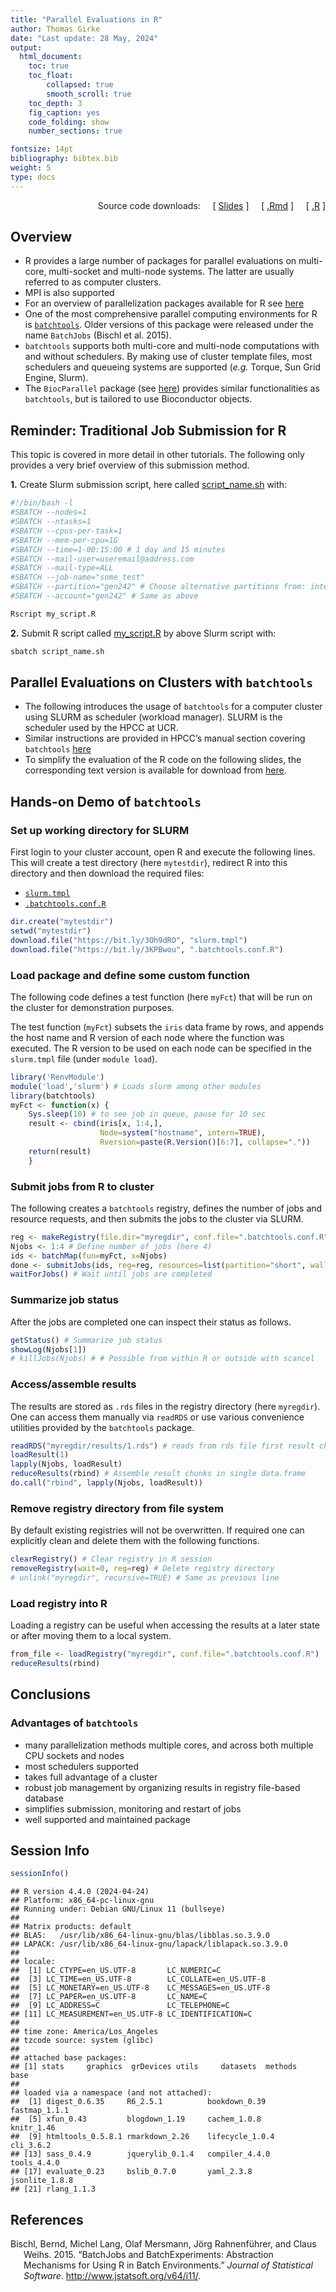 ```yaml
---
title: "Parallel Evaluations in R"
author: Thomas Girke
date: "Last update: 28 May, 2024" 
output:
  html_document:
    toc: true
    toc_float:
        collapsed: true
        smooth_scroll: true
    toc_depth: 3
    fig_caption: yes
    code_folding: show
    number_sections: true

fontsize: 14pt
bibliography: bibtex.bib
weight: 5
type: docs
---
```


<!--
- Compile from command-line
Rscript -e "rmarkdown::render('rparallel.Rmd', c('html_document'), clean=F); knitr::knit('rparallel.Rmd', tangle=TRUE)"
-->

<div style="text-align: right">

Source code downloads:    
\[ [Slides](https://girke.bioinformatics.ucr.edu/GEN242/slides/slides_12/) \]    
\[ [.Rmd](https://raw.githubusercontent.com/tgirke/GEN242//main/content/en/tutorials/rparallel/rparallel.Rmd) \]    
\[ [.R](https://raw.githubusercontent.com/tgirke/GEN242//main/content/en/tutorials/rparallel/rparallel.R) \]

</div>

## Overview

  - R provides a large number of packages for parallel evaluations on multi-core, multi-socket and multi-node systems. The latter are usually referred to as computer clusters.
  - MPI is also supported
  - For an overview of parallelization packages available for R see [here](https://cran.r-project.org/web/views/HighPerformanceComputing.html)
  - One of the most comprehensive parallel computing environments for R is
    [`batchtools`](https://mllg.github.io/batchtools/articles/batchtools.html#migration). Older versions of this package were released under the name `BatchJobs` (Bischl et al. 2015).
  - `batchtools` supports both multi-core and multi-node computations with and without schedulers. By making use of
    cluster template files, most schedulers and queueing systems are supported (*e.g.* Torque, Sun Grid Engine, Slurm).
  - The `BiocParallel` package (see [here](https://bioconductor.org/packages/release/bioc/html/BiocParallel.html))
    provides similar functionalities as `batchtools`, but is tailored to use Bioconductor objects.

## Reminder: Traditional Job Submission for R

This topic is covered in more detail in other tutorials. The following only provides a very brief overview of this submission method.

**1.** Create Slurm submission script, here called [script\_name.sh](https://raw.githubusercontent.com/tgirke/GEN242/main/static/custom/slides/R_for_HPC/demo_files/script_name.sh) with:

``` bash
#!/bin/bash -l
#SBATCH --nodes=1
#SBATCH --ntasks=1
#SBATCH --cpus-per-task=1
#SBATCH --mem-per-cpu=1G
#SBATCH --time=1-00:15:00 # 1 day and 15 minutes
#SBATCH --mail-user=useremail@address.com
#SBATCH --mail-type=ALL
#SBATCH --job-name="some_test"
#SBATCH --partition="gen242" # Choose alternative partitions from: intel, batch, highmem, gpu, short
#SBATCH --account="gen242" # Same as above

Rscript my_script.R
```

**2.** Submit R script called [my\_script.R](https://raw.githubusercontent.com/tgirke/GEN242/main/static/custom/slides/R_for_HPC/demo_files/my_script.R) by above Slurm script with:

``` bash
sbatch script_name.sh
```

## Parallel Evaluations on Clusters with `batchtools`

  - The following introduces the usage of `batchtools` for a computer cluster
    using SLURM as scheduler (workload manager). SLURM is the scheduler used by
    the HPCC at UCR.
  - Similar instructions are provided in HPCC’s manual section covering
    `batchtools`
    [here](https://hpcc.ucr.edu/manuals_linux-cluster_parallelR.html)
  - To simplify the evaluation of the R code on the following slides, the
    corresponding text version is available for download from
    [here](https://raw.githubusercontent.com/tgirke/GEN242/main/static/custom/slides/R_for_HPC/demo_files/R_for_HPC_demo.R).

## Hands-on Demo of `batchtools`

### Set up working directory for SLURM

First login to your cluster account, open R and execute the following lines. This will
create a test directory (here `mytestdir`), redirect R into this directory and then download
the required files:

  - [`slurm.tmpl`](https://github.com/tgirke/GEN242/blob/main/content/en/tutorials/rparallel/demo_files/slurm.tmpl)
  - [`.batchtools.conf.R`](https://github.com/tgirke/GEN242/blob/main/content/en/tutorials/rparallel/demo_files/.batchtools.conf.R)

<!-- end list -->

``` r
dir.create("mytestdir")
setwd("mytestdir")
download.file("https://bit.ly/3Oh9dRO", "slurm.tmpl")
download.file("https://bit.ly/3KPBwou", ".batchtools.conf.R") 
```

### Load package and define some custom function

The following code defines a test function (here `myFct`) that will be run on the cluster for demonstration
purposes.

The test function (`myFct`) subsets the `iris` data frame by rows, and appends the host name and R version of each
node where the function was executed. The R version to be used on each node can be
specified in the `slurm.tmpl` file (under `module load`).

``` r
library('RenvModule')
module('load','slurm') # Loads slurm among other modules
library(batchtools)
myFct <- function(x) {
    Sys.sleep(10) # to see job in queue, pause for 10 sec
	result <- cbind(iris[x, 1:4,],
                    Node=system("hostname", intern=TRUE),
	                Rversion=paste(R.Version()[6:7], collapse="."))
	return(result)
    }
```

### Submit jobs from R to cluster

The following creates a `batchtools` registry, defines the number of jobs and resource requests, and then submits the jobs to the cluster
via SLURM.

``` r
reg <- makeRegistry(file.dir="myregdir", conf.file=".batchtools.conf.R")
Njobs <- 1:4 # Define number of jobs (here 4)
ids <- batchMap(fun=myFct, x=Njobs) 
done <- submitJobs(ids, reg=reg, resources=list(partition="short", walltime=120, ntasks=1, ncpus=1, memory=1024))
waitForJobs() # Wait until jobs are completed
```

### Summarize job status

After the jobs are completed one can inspect their status as follows.

``` r
getStatus() # Summarize job status
showLog(Njobs[1])
# killJobs(Njobs) # # Possible from within R or outside with scancel
```

### Access/assemble results

The results are stored as `.rds` files in the registry directory (here `myregdir`). One
can access them manually via `readRDS` or use various convenience utilities provided
by the `batchtools` package.

``` r
readRDS("myregdir/results/1.rds") # reads from rds file first result chunk
loadResult(1) 
lapply(Njobs, loadResult)
reduceResults(rbind) # Assemble result chunks in single data.frame
do.call("rbind", lapply(Njobs, loadResult))
```

### Remove registry directory from file system

By default existing registries will not be overwritten. If required one can explicitly
clean and delete them with the following functions.

``` r
clearRegistry() # Clear registry in R session
removeRegistry(wait=0, reg=reg) # Delete registry directory
# unlink("myregdir", recursive=TRUE) # Same as previous line
```

### Load registry into R

Loading a registry can be useful when accessing the results at a later state or
after moving them to a local system.

``` r
from_file <- loadRegistry("myregdir", conf.file=".batchtools.conf.R")
reduceResults(rbind)
```

## Conclusions

### Advantages of `batchtools`

  - many parallelization methods multiple cores, and across both multiple CPU sockets and nodes
  - most schedulers supported
  - takes full advantage of a cluster
  - robust job management by organizing results in registry file-based database
  - simplifies submission, monitoring and restart of jobs
  - well supported and maintained package

## Session Info

``` r
sessionInfo()
```

    ## R version 4.4.0 (2024-04-24)
    ## Platform: x86_64-pc-linux-gnu
    ## Running under: Debian GNU/Linux 11 (bullseye)
    ## 
    ## Matrix products: default
    ## BLAS:   /usr/lib/x86_64-linux-gnu/blas/libblas.so.3.9.0 
    ## LAPACK: /usr/lib/x86_64-linux-gnu/lapack/liblapack.so.3.9.0
    ## 
    ## locale:
    ##  [1] LC_CTYPE=en_US.UTF-8       LC_NUMERIC=C              
    ##  [3] LC_TIME=en_US.UTF-8        LC_COLLATE=en_US.UTF-8    
    ##  [5] LC_MONETARY=en_US.UTF-8    LC_MESSAGES=en_US.UTF-8   
    ##  [7] LC_PAPER=en_US.UTF-8       LC_NAME=C                 
    ##  [9] LC_ADDRESS=C               LC_TELEPHONE=C            
    ## [11] LC_MEASUREMENT=en_US.UTF-8 LC_IDENTIFICATION=C       
    ## 
    ## time zone: America/Los_Angeles
    ## tzcode source: system (glibc)
    ## 
    ## attached base packages:
    ## [1] stats     graphics  grDevices utils     datasets  methods   base     
    ## 
    ## loaded via a namespace (and not attached):
    ##  [1] digest_0.6.35     R6_2.5.1          bookdown_0.39     fastmap_1.1.1    
    ##  [5] xfun_0.43         blogdown_1.19     cachem_1.0.8      knitr_1.46       
    ##  [9] htmltools_0.5.8.1 rmarkdown_2.26    lifecycle_1.0.4   cli_3.6.2        
    ## [13] sass_0.4.9        jquerylib_0.1.4   compiler_4.4.0    tools_4.4.0      
    ## [17] evaluate_0.23     bslib_0.7.0       yaml_2.3.8        jsonlite_1.8.8   
    ## [21] rlang_1.1.3

## References

<div id="refs" class="references hanging-indent">

<div id="ref-Bischl2015-rf">

Bischl, Bernd, Michel Lang, Olaf Mersmann, Jörg Rahnenführer, and Claus Weihs. 2015. “BatchJobs and BatchExperiments: Abstraction Mechanisms for Using R in Batch Environments.” *Journal of Statistical Software*. <http://www.jstatsoft.org/v64/i11/>.

</div>

</div>
